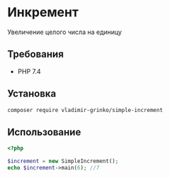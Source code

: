 # Инкремент

Увеличение целого числа на единицу

## Требования

- PHP 7.4

## Установка

```sh
composer require vladimir-grinko/simple-increment
```

## Использование

```php
<?php

$increment = new SimpleIncrement();
echo $increment->main(6); //7
```